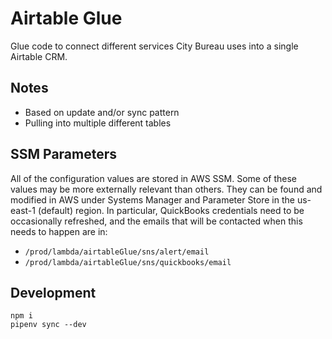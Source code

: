 # Airtable Glue

Glue code to connect different services City Bureau uses into a single Airtable CRM.

## Notes

- Based on update and/or sync pattern
- Pulling into multiple different tables

## SSM Parameters

All of the configuration values are stored in AWS SSM. Some of these values may be more externally relevant than others. They can be found and modified in AWS under Systems Manager and Parameter Store in the us-east-1 (default) region. In particular, QuickBooks credentials need to be occasionally refreshed, and the emails that will be contacted when this needs to happen are in:

- `/prod/lambda/airtableGlue/sns/alert/email`
- `/prod/lambda/airtableGlue/sns/quickbooks/email`

## Development

```shell
npm i
pipenv sync --dev
```
